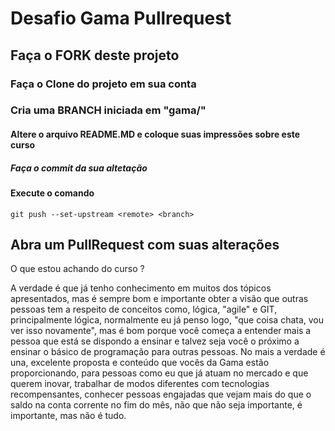 # Desafio Gama Pullrequest

## Faça o FORK deste projeto

### Faça o Clone do projeto em sua conta

### Cria uma BRANCH iniciada em "gama/"

#### Altere o arquivo README.MD e coloque suas impressões sobre este curso

##### Faça o commit da sua altetação

#### Execute o comando

`git push --set-upstream <remote> <branch>`

## Abra um PullRequest com suas alterações

O que estou achando do curso ?

A verdade é que já tenho conhecimento em muitos dos tópicos apresentados, mas é sempre bom e importante obter a visão que outras pessoas tem a respeito de conceitos como, lógica, "agile" e GIT, principalmente lógica, normalmente eu já penso logo, "que coisa chata, vou ver isso novamente", mas é bom porque você começa a entender mais a pessoa que está se dispondo a ensinar e talvez seja você o próximo a ensinar o básico de programação para outras pessoas.
No mais a verdade é una, excelente proposta e conteúdo que vocês da Gama estão proporcionando, para pessoas como eu que já atuam no mercado e que querem inovar, trabalhar de modos diferentes com tecnologias recompensantes, conhecer pessoas engajadas que vejam mais do que o saldo na conta corrente no fim do mês, não que não seja importante, é importante, mas não é tudo.
